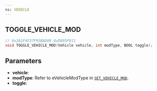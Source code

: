 ```yaml
---
ns: VEHICLE
---
```

## TOGGLE_VEHICLE_MOD

```c
// 0x2A1F4F37F95BAD08 0xD095F811
void TOGGLE_VEHICLE_MOD(Vehicle vehicle, int modType, BOOL toggle);
```


## Parameters
* **vehicle**: 
* **modType**: Refer to eVehicleModType in [`SET_VEHICLE_MOD`](#_0x6AF0636DDEDCB6DD).
* **toggle**: 

